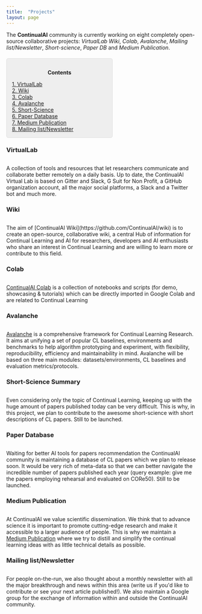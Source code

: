 ```yaml
---
title:  "Projects"
layout: page
---
```


The **ContinualAI** community is currently working on eight completely open-source collaborative projects: *VirtualLab* *Wiki*, *Colab*, *Avalanche*, *Mailing list/Newsletter*, *Short-science*, *Paper DB* and *Medium Publication*.

<div style="background: rgba(0,0,0,0.06) none repeat scroll 0% 0%; border: 1px solid rgb(222, 222, 222); padding: 1em; border-radius: 5px; margin-top:20px; max-width: 50%">
	<p style="text-align: center;"><strong>Contents</strong></p>
	<p style="text-align: left; margin-bottom: 0px;">
		<a href="#virtualLab">1. VirtualLab</a><br>
		<a href="#wiki">2. Wiki</a><br>
		<a href="#colab">3. Colab</a><br>
		<a href="#avalanche">4. Avalanche</a><br>
		<a href="#short-science">5. Short-Science</a><br>
		<a href="#paperdb">6. Paper Database</a><br>
		<a href="#medium">7. Medium Publication</a><br>
		<a href="#newsletter">8. Mailing list/Newsletter</a>
	</p>
</div>

<a name="virtualLab"></a>
<h3 id="virtualLab" style="margin-bottom:30px">VirtualLab</h3>
A collection of tools and resources that let researchers communicate and collaborate better remotely on a daily basis. Up to date, the ContinualAI Virtual Lab is based on Gitter and Slack, G Suit for Non Profit, a GitHub organization account, all the major social platforms, a Slack and a Twitter bot and much more.

<a name="wiki"></a>
<h3 id="wiki" style="margin-bottom:30px">Wiki</h3>
The aim of [ContinualAI Wiki](https://github.com/ContinualAI/wiki) is to create an open-source, collaborative wiki, a central Hub of information for Continual Learning and AI for researchers, developers and AI enthusiasts who share an interest in Continual Learning and are willing to learn more or contribute to this field.

<a name="colab"></a>
<h3 id="colab" style="margin-bottom:30px">Colab</h3>

[ContinualAI Colab](https://github.com/ContinualAI/colab) is a collection of notebooks and scripts (for demo, showcasing & tutorials) which can be directly imported in Google Colab and are related to Continual Learning

<a name="avalanche"></a>
<h3 id="avalanche" style="margin-bottom:30px">Avalanche</h3>

[Avalanche](https://github.com/ContinualAI/avalanche) is a comprehensive framework for Continual Learning Research. It aims at unifying a set of popular CL baselines, environments and benchmarks to help algorithm prototyping and experiment, with flexibility, reproducibility, efficiency and maintainability in mind. Avalanche will be based on three main modules: datasets/environments, CL baselines and evaluation metrics/protocols.

<a name="short-science"></a>
<h3 id="avalanche" style="margin-bottom:30px">Short-Science Summary</h3>

Even considering only the topic of Continual Learning, keeping up with the huge amount of papers published today can be very difficult. This is why, in this project, we plan to contribute to the awesome short-science with short descriptions of CL papers. Still to be launched.

<a name="paperdb"></a>
<h3 id="paperdb" style="margin-bottom:30px">Paper Database</h3>

Waiting for better AI tools for papers recommendation the ContinualAI community is maintaining a database of CL papers which we plan to release soon. It would be very rich of meta-data so that we can better navigate the incredible number of papers published each year (query example: give me the papers employing rehearsal and evaluated on CORe50).  Still to be launched.

<a name="medium"></a>
<h3 id="medium" style="margin-bottom:30px">Medium Publication</h3>

At ContinualAI we value scientific dissemination. We think that to advance science it is important to promote cutting-edge research and make it accessible to a larger audience of people. This is why we maintain a [Medium Publication](https://medium.com/continual-ai) where we try to distill and simplify the continual learning ideas with as little technical details as possible.

<a name="newsletter"></a>
<h3 id="newsletter" style="margin-bottom:30px">Mailing list/Newsletter</h3>
For people on-the-run, we also thought about a monthly newsletter with all the major breakthrough and news within this area (write us if you'd like to contribute or see your next article published!). We also maintain a Google group for the exchange of information within and outside the ContinualAI community.


